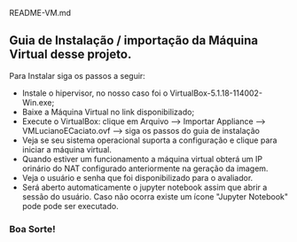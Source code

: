 README-VM.md

## Guia de Instalação / importação da Máquina Virtual desse projeto.

Para Instalar siga os passos a seguir:
- Instale o hipervisor, no nosso caso foi o VirtualBox-5.1.18-114002-Win.exe;
- Baixe a Máquina Virtual no link disponibilizado;
- Execute o VirtualBox: clique em Arquivo --> Importar Appliance --> VMLucianoECaciato.ovf --> siga os passos do guia de instalação
- Veja se seu sistema operacional suporta a configuração e clique para iniciar a máquina virtual.
- Quando estiver um funcionamento a máquina virtual obterá um IP orinário do NAT configurado anteriormente na geração da imagem. 
- Veja o usuário e senha que foi disponibilizado para o avaliador.
- Será aberto automaticamente o jupyter notebook assim que abrir a sessão do usuário. Caso não ocorra existe um ícone "Jupyter Notebook" pode pode ser executado.
### Boa Sorte!
